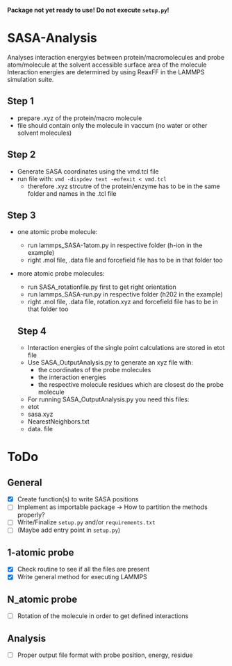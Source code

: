 **Package not yet ready to use! Do not execute `setup.py`!**

# SASA-Analysis
Analyses interaction energyies between protein/macromolecules and probe atom/molecule at the solvent accessible surface area of the molecule
Interaction energies are determined by using ReaxFF in the LAMMPS simulation suite.
## Step 1
- prepare .xyz of the protein/macro molecule
- file should contain only the molecule in vaccum (no water or other solvent molecules)

## Step 2
- Generate SASA coordinates using the vmd.tcl file
- run file with: ``` vmd -dispdev text -eofexit < vmd.tcl ```
    - therefore .xyz strcutre of the protein/enzyme has to be in the same folder and names in the .tcl file

## Step 3
- one atomic probe molecule:
    - run lammps_SASA-1atom.py in respective folder (h-ion in the example)
    - right .mol file, .data file and forcefield file has to be in that folder too
- more atomic probe molecules:
    - run SASA_rotationfile.py first to get right orientation
    - run lammps_SASA-run.py in respective folder (h202 in the example)
    - right .mol file, .data file, rotation.xyz and forcefield file has to be in that folder too

  ## Step 4
  - Interaction energies of the single point calculations are stored in etot file
  - Use SASA_OutputAnalysis.py to generate an xyz file with:
    -  the coordinates of the probe molecules
    -  the interaction energies
    -  the respective molecule residues which are closest do the probe molecule
  -  For running SASA_OutputAnalysis.py you need this files:
    -  etot
    -  sasa.xyz
    -  NearestNeighbors.txt
    -  data. file



# ToDo

## General

- [X] Create function(s) to write SASA positions
- [ ] Implement as importable package -> How to partition the methods properly?
- [ ] Write/Finalize `setup.py` and/or `requirements.txt`
- [ ] (Maybe add entry point in `setup.py`)

## 1-atomic probe

- [X] Check routine to see if all the files are present
- [X] Write general method for executing LAMMPS

## N_atomic probe

- [ ] Rotation of the molecule in order to get defined interactions

## Analysis

- [ ] Proper output file format with probe position, energy, residue
